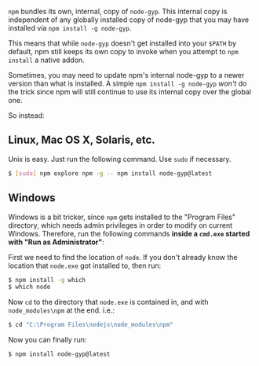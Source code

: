 `npm` bundles its own, internal, copy of `node-gyp`. This internal copy is independent of any globally installed copy of node-gyp that you may have installed via `npm install -g node-gyp`.

This means that while `node-gyp` doesn't get installed into your `$PATH` by default, npm still keeps its own copy to invoke when you attempt to `npm install` a native addon.

Sometimes, you may need to update npm's internal node-gyp to a newer version than what is installed. A simple `npm install -g node-gyp` _won't_ do the trick since npm will still continue to use its internal copy over the global one.

So instead:

## Linux, Mac OS X, Solaris, etc.

Unix is easy. Just run the following command. Use `sudo` if necessary.

``` bash
$ [sudo] npm explore npm -g -- npm install node-gyp@latest
```

## Windows

Windows is a bit tricker, since `npm` gets installed to the "Program Files" directory, which needs admin privileges in order to modify on current Windows. Therefore, run the following commands __inside a `cmd.exe` started with "Run as Administrator"__:

First we need to find the location of `node`. If you don't already know the location that `node.exe` got installed to, then run:

``` bash
$ npm install -g which
$ which node
```

Now `cd` to the directory that `node.exe` is contained in, and with `node_modules\npm` at the end. i.e.:

``` bash
$ cd "C:\Program Files\nodejs\node_modules\npm"
```

Now you can finally run:

``` bash
$ npm install node-gyp@latest
```